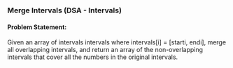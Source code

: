 ### Merge Intervals (DSA - Intervals)

#### Problem Statement:

Given an array of intervals intervals where intervals[i] = [starti, endi], merge all overlapping intervals, and return an array of the non-overlapping intervals that cover all the numbers in the original intervals.

